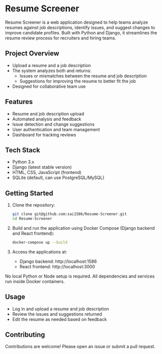 
# Resume Screener

Resume Screener is a web application designed to help teams analyze resumes against job descriptions, identify issues, and suggest changes to improve candidate profiles. Built with Python and Django, it streamlines the resume review process for recruiters and hiring teams.

## Project Overview
- Upload a resume and a job description
- The system analyzes both and returns:
  - Issues or mismatches between the resume and job description
  - Suggestions for improving the resume to better fit the job
- Designed for collaborative team use

## Features
- Resume and job description upload
- Automated analysis and feedback
- Issue detection and change suggestions
- User authentication and team management
- Dashboard for tracking reviews

## Tech Stack
- Python 3.x
- Django (latest stable version)
- HTML, CSS, JavaScript (frontend)
- SQLite (default, can use PostgreSQL/MySQL)

## Getting Started
1. Clone the repository:
	```bash
	git clone git@github.com:sai1586/Resume-Screener.git
	cd Resume-Screener
	```


2. Build and run the application using Docker Compose (Django backend and React frontend):
	```bash
	docker-compose up --build
	```

3. Access the applications at:
	- Django backend: http://localhost:1586
	- React frontend: http://localhost:3000

No local Python or Node setup is required. All dependencies and services run inside Docker containers.

## Usage
- Log in and upload a resume and job description
- Review the issues and suggestions returned
- Edit the resume as needed based on feedback

## Contributing
Contributions are welcome! Please open an issue or submit a pull request.
